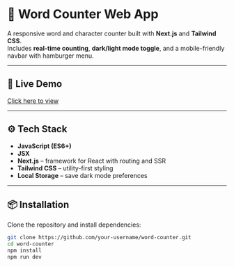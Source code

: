 # 📝 Word Counter Web App

A responsive word and character counter built with **Next.js** and **Tailwind CSS**.  
Includes **real-time counting**, **dark/light mode toggle**, and a mobile-friendly navbar with hamburger menu.

---

## 🚀 Live Demo
[Click here to view](https://your-deployed-link.com)

---

## ⚙️ Tech Stack
- **JavaScript (ES6+)**
- **JSX**
- **Next.js** – framework for React with routing and SSR
- **Tailwind CSS** – utility-first styling
- **Local Storage** – save dark mode preferences

---

## 📦 Installation
Clone the repository and install dependencies:
```bash
git clone https://github.com/your-username/word-counter.git
cd word-counter
npm install
npm run dev

